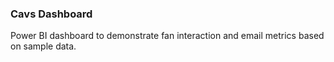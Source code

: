 ### Cavs Dashboard
Power BI dashboard to demonstrate fan interaction and email metrics based on sample data. 
